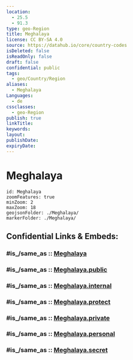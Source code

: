 ```yaml
---
location:
  - 25.5
  - 91.3
type: geo-Region
title: Meghalaya
license: CC BY-SA 4.0
source: https://datahub.io/core/country-codes
isDeleted: false
isReadOnly: false
draft: false
confidential: public
tags:
  - geo/Country/Region
aliases:
  - Meghalaya
Languages:
  - de
cssclasses:
  - geo-Region
publish: true
linkTitle:
keywords:
layout:
publishDate:
expiryDate:
---
```


# Meghalaya

```leaflet
id: Meghalaya
zoomFeatures: true 
minZoom: 2 
maxZoom: 18
geojsonFolder: ./Meghalaya/
markerFolder: ./Meghalaya/
```


## Confidential Links & Embeds: 

### #is_/same_as :: [Meghalaya](/_Standards/Earth/Continent/Asia/Indian_Subcontinent/India/States~India/Meghalaya.md) 

### #is_/same_as :: [Meghalaya.public](/_public/Earth/Continent/Asia/Indian_Subcontinent/India/States~India/Meghalaya.public.md) 

### #is_/same_as :: [Meghalaya.internal](/_internal/Earth/Continent/Asia/Indian_Subcontinent/India/States~India/Meghalaya.internal.md) 

### #is_/same_as :: [Meghalaya.protect](/_protect/Earth/Continent/Asia/Indian_Subcontinent/India/States~India/Meghalaya.protect.md) 

### #is_/same_as :: [Meghalaya.private](/_private/Earth/Continent/Asia/Indian_Subcontinent/India/States~India/Meghalaya.private.md) 

### #is_/same_as :: [Meghalaya.personal](/_personal/Earth/Continent/Asia/Indian_Subcontinent/India/States~India/Meghalaya.personal.md) 

### #is_/same_as :: [Meghalaya.secret](/_secret/Earth/Continent/Asia/Indian_Subcontinent/India/States~India/Meghalaya.secret.md)

